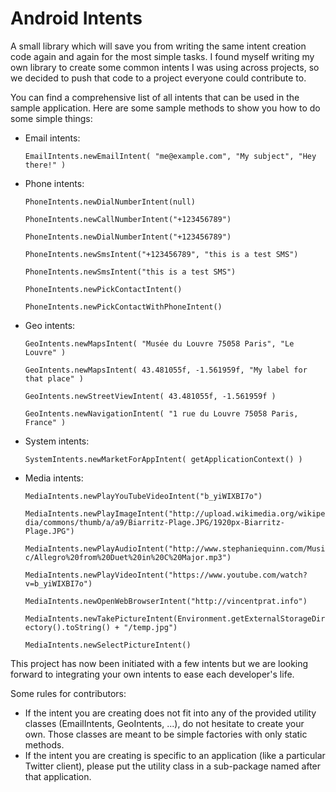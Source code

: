 Android Intents
===============

A small library which will save you from writing the same intent creation code again and again for the most simple tasks. I found myself writing my own 
library to create some common intents I was using across projects, so we decided to push that code to a project everyone could contribute to.

You can find a comprehensive list of all intents that can be used in the sample application. Here are some sample methods to show you how to do some 
simple things:

- Email intents:

    `EmailIntents.newEmailIntent( "me@example.com", "My subject", "Hey there!" )`

- Phone intents:

    `PhoneIntents.newDialNumberIntent(null)`

    `PhoneIntents.newCallNumberIntent("+123456789")`

    `PhoneIntents.newDialNumberIntent("+123456789")`

    `PhoneIntents.newSmsIntent("+123456789", "this is a test SMS")`

    `PhoneIntents.newSmsIntent("this is a test SMS")`

    `PhoneIntents.newPickContactIntent()`

    `PhoneIntents.newPickContactWithPhoneIntent()`
	
- Geo intents:

    `GeoIntents.newMapsIntent( "Musée du Louvre 75058 Paris", "Le Louvre" )`

    `GeoIntents.newMapsIntent( 43.481055f, -1.561959f, "My label for that place" )`

    `GeoIntents.newStreetViewIntent( 43.481055f, -1.561959f )`

    `GeoIntents.newNavigationIntent( "1 rue du Louvre 75058 Paris, France" )`
	
- System intents:

    `SystemIntents.newMarketForAppIntent( getApplicationContext() )`

- Media intents:

    `MediaIntents.newPlayYouTubeVideoIntent("b_yiWIXBI7o")`

	`MediaIntents.newPlayImageIntent("http://upload.wikimedia.org/wikipedia/commons/thumb/a/a9/Biarritz-Plage.JPG/1920px-Biarritz-Plage.JPG")`

    `MediaIntents.newPlayAudioIntent("http://www.stephaniequinn.com/Music/Allegro%20from%20Duet%20in%20C%20Major.mp3")`

    `MediaIntents.newPlayVideoIntent("https://www.youtube.com/watch?v=b_yiWIXBI7o")`

    `MediaIntents.newOpenWebBrowserIntent("http://vincentprat.info")`

    `MediaIntents.newTakePictureIntent(Environment.getExternalStorageDirectory().toString() + "/temp.jpg")`

    `MediaIntents.newSelectPictureIntent()`
	
This project has now been initiated with a few intents but we are looking forward to integrating your own intents to ease each developer's life.

Some rules for contributors: 

- If the intent you are creating does not fit into any of the provided utility classes (EmailIntents, GeoIntents, ...), do not hesitate to create your own. 
Those classes are meant to be simple factories with only static methods.
- If the intent you are creating is specific to an application (like a particular Twitter client), please put the utility class in a sub-package named after 
that application.

